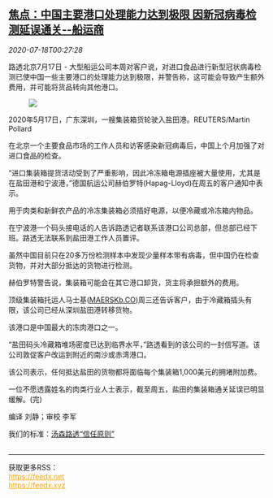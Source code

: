 <!--1595033725000-->
[焦点：中国主要港口处理能力达到极限 因新冠病毒检测延误通关--船运商](https://cn.reuters.com/article/china-port-coronavirus-check-shipping-07-idCNKCS24J00R)
------

<div><i>2020-07-18T00:27:28</i></div><div class="StandardArticleBody_body"><p>路透北京7月17日 - 大型船运公司本周对客户说，对进口食品进行新型冠状病毒检测已使中国一些主要港口的处理能力达到极限，并警告称，这可能会导致产生额外费用，并可能将货品转向其他港口。 </p><div class="PrimaryAsset_container"><div class="Image_container" tabindex="-1"><figure class="Image_zoom" style="padding-bottom:"><div class="LazyImage_container LazyImage_dark" style="background-image:none"><img src="//s4.reutersmedia.net/resources/r/?m=02&amp;d=20200718&amp;t=2&amp;i=1526205214&amp;r=LYNXNPEG6H008&amp;w=600" aria-label="2020年5月17日，广东深圳，一艘集装箱货轮驶入盐田港。REUTERS/Martin Pollard"/><div class="LazyImage_image LazyImage_fallback" style="background-image:url(//s4.reutersmedia.net/resources/r/?m=02&amp;d=20200718&amp;t=2&amp;i=1526205214&amp;r=LYNXNPEG6H008&amp;w=600);background-position:center center;background-color:inherit"></div></div><div class="Image_expand-button" aria-label="Expand Image Slideshow" role="button" tabindex="0"></div></figure><figcaption><div class="Image_caption"><span>2020年5月17日，广东深圳，一艘集装箱货轮驶入盐田港。REUTERS/Martin Pollard</span></div></figcaption></div></div><p>在北京一个主要食品市场的工作人员和访客感染新冠病毒后，中国上个月加强了对进口食品的检查。 </p><p>“进口集装箱提货活动受到了严重影响，因此冷冻箱电源插座被大量使用，尤其是在盐田港和宁波港，”德国航运公司赫伯罗特(Hapag-Lloyd)在周五的客户通知中表示。 </p><p>用于肉类和新鲜农产品的冷冻集装箱必须插好电源，以便冷藏或冷冻箱内物品。 </p><p>在宁波港一个码头接电话的人告诉路透记者联系该港口公司总部，但总部已经下班。路透无法联系到盐田港工作人员置评。 </p><p>虽然中国目前只在20多万份检测样本中发现少量样本带有病毒，但中国仍在检查货物，并对大部分抵达的货物进行检测。 </p><p>赫伯罗特警告说，集装箱可能会在其它港口卸货，货主将承担额外的费用。 </p><p>顶级集装箱托运人马士基(<span id="symbol_MAERSKb.CO_0"><a href="//www.reuters.com/companies/MAERSKb.CO">MAERSKb.CO</a></span>)周三还告诉客户，由于冷藏箱插头有限，该公司已经从深圳盐田港转移货物。 </p><p>该港口是中国最大的冻肉港口之一。 </p><p>“盐田码头冷藏箱堆场密度已达到临界水平，”路透看到的该公司的一封信写道。该公司敦促客户改运到附近的南沙或赤湾港口。 </p><p>该公司表示，任何抵达盐田的货物都将面临每个集装箱1,000美元的拥堵附加费。 </p><p>一位不愿透露姓名的肉类行业人士表示，截至周五，盐田的集装箱通关延误已明显缓解。(完) </p><div class="Attribution_container"><div class="Attribution_attribution"><p class="Attribution_content">编译 刘静；审校 李军 </p></div></div><div class="StandardArticleBody_trustBadgeContainer"><span class="StandardArticleBody_trustBadgeTitle">我们的标准：</span><span class="trustBadgeUrl"><a href="https://www.thomsonreuters.cn/content/dam/openweb/documents/pdf/china/brochures/about-us-1.pdf">汤森路透“信任原则”</a></span></div></div><br><hr><div>获取更多RSS：<br><a href="https://feedx.net" style="color:orange" target="_blank">https://feedx.net</a> <br><a href="https://feedx.xyz" style="color:orange" target="_blank">https://feedx.xyz</a><br></div>
